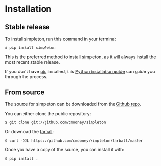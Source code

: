 # Installation

## Stable release

To install simpleton, run this command in your
terminal:

``` console
$ pip install simpleton
```

This is the preferred method to install simpleton, as it will always install the most recent stable release.

If you don't have [pip][] installed, this [Python installation guide][]
can guide you through the process.

## From source

The source for simpleton can be downloaded from
the [Github repo][].

You can either clone the public repository:

``` console
$ git clone git://github.com/cmooney/simpleton
```

Or download the [tarball][]:

``` console
$ curl -OJL https://github.com/cmooney/simpleton/tarball/master
```

Once you have a copy of the source, you can install it with:

``` console
$ pip install .
```

  [pip]: https://pip.pypa.io
  [Python installation guide]: http://docs.python-guide.org/en/latest/starting/installation/
  [Github repo]: https://github.com/%7B%7B%20cookiecutter.github_username%20%7D%7D/%7B%7B%20cookiecutter.project_slug%20%7D%7D
  [tarball]: https://github.com/%7B%7B%20cookiecutter.github_username%20%7D%7D/%7B%7B%20cookiecutter.project_slug%20%7D%7D/tarball/master

